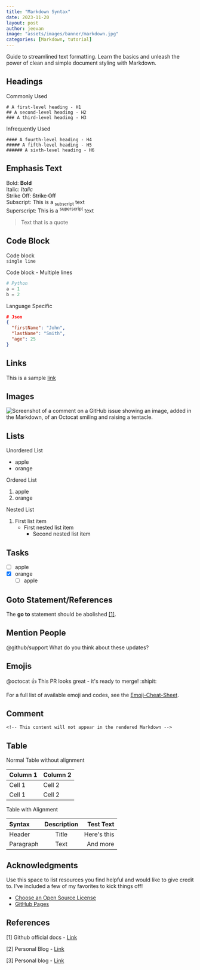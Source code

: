 ```yaml
---
title: "Markdown Syntax"
date: 2023-11-20
layout: post
author: jeevan
image: "assets/images/banner/markdown.jpg"
categories: [Markdown, tutorial]
---
```


Guide to streamlined text formatting. Learn the basics and unleash the power of clean and simple document styling with Markdown.

## Headings

Commonly Used

```
# A first-level heading - H1
## A second-level heading - H2
### A third-level heading - H3
```

Infrequently Used

```
#### A fourth-level heading - H4
##### A fifth-level heading - H5
###### A sixth-level heading - H6
```

## Emphasis Text

Bold: **Bold** <br>
Italic: _Italic_ <br>
Strike Off: ~~Strike Off~~ <br>
Subscript: This is a <sub>subscript</sub> text <br>
Superscript: This is a <sup>superscript</sup> text

> Text that is a quote

## Code Block

Code block <br>
`single line`

Code block - Multiple lines

```python
# Python
a = 1
b = 2
```

Language Specific

```json
# Json
{
  "firstName": "John",
  "lastName": "Smith",
  "age": 25
}
```

## Links

This is a sample [link](https://www.example.com)

## Images

![Screenshot of a comment on a GitHub issue showing an image, added in the Markdown, of an Octocat smiling and raising a tentacle.](https://myoctocat.com/assets/images/base-octocat.svg)

## Lists

Unordered List

- apple
- orange

Ordered List

1. apple
1. orange

Nested List

1. First list item
   - First nested list item
     - Second nested list item

## Tasks

- [ ] apple
- [x] orange
  - [ ] apple

## Goto Statement/References

The **go to** statement should be abolished [[1]](#1).

## Mention People

@github/support What do you think about these updates?

## Emojis

@octocat :+1: This PR looks great - it's ready to merge! :shipit:

For a full list of available emoji and codes, see the [Emoji-Cheat-Sheet](https://github.com/ikatyang/emoji-cheat-sheet/blob/master/README.md).

## Comment

```
<!-- This content will not appear in the rendered Markdown -->
```

## Table

Normal Table without alignment

| Column 1 | Column 2 |
| :------- | :------- |
| Cell 1   | Cell 2   |
| Cell 1   | Cell 2   |

Table with Alignment

| Syntax    | Description |   Test Text |
| :-------- | :---------: | ----------: |
| Header    |    Title    | Here's this |
| Paragraph |    Text     |    And more |

## Acknowledgments

Use this space to list resources you find helpful and would like to give credit to. I've included a few of my favorites to kick things off!

- [Choose an Open Source License](https://choosealicense.com)
- [GitHub Pages](https://pages.github.com)

## References

<a id="1">[1]</a>
Github official docs - [Link](https://docs.github.com/en/get-started/writing-on-github/getting-started-with-writing-and-formatting-on-github/basic-writing-and-formatting-syntax#section-links)

<a id="2">[2]</a>
Personal Blog - [Link](https://github.com/othneildrew/Best-README-Template/blob/master/README.md)

<a id="3">[3]</a>
Personal blog - [Link](https://www.markdownguide.org/basic-syntax/)
